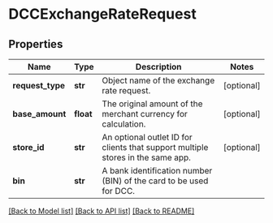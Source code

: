 # DCCExchangeRateRequest

## Properties
Name | Type | Description | Notes
------------ | ------------- | ------------- | -------------
**request_type** | **str** | Object name of the exchange rate request. | [optional] 
**base_amount** | **float** | The original amount of the merchant currency for calculation. | [optional] 
**store_id** | **str** | An optional outlet ID for clients that support multiple stores in the same app. | [optional] 
**bin** | **str** | A bank identification number (BIN) of the card to be used for DCC. | 

[[Back to Model list]](../README.md#documentation-for-models) [[Back to API list]](../README.md#documentation-for-api-endpoints) [[Back to README]](../README.md)


